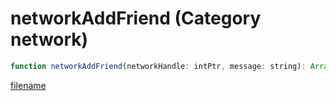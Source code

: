 # networkAddFriend (Category network)

```js
function networkAddFriend(networkHandle: intPtr, message: string): Array
```

[filename](networkAddFriend_m.md ':include')